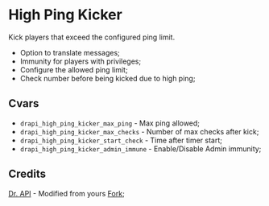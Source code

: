 # High Ping Kicker
Kick players that exceed the configured ping limit.

- Option to translate messages;
- Immunity for players with privileges;
- Configure the allowed ping limit;
- Check number before being kicked due to high ping;

## Cvars
- `drapi_high_ping_kicker_max_ping` - Max ping allowed;
- `drapi_high_ping_kicker_max_checks` - Number of max checks after kick;
- `drapi_high_ping_kicker_start_check` - Time after timer start;
- `drapi_high_ping_kicker_admin_immune` - Enable/Disable Admin immunity;

## Credits
[Dr. API](https://forums.alliedmods.net/member.php?u=259137) - Modified from yours [Fork](https://forums.alliedmods.net/showthread.php?p=2312387);

